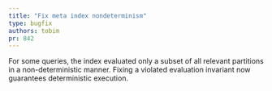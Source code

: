 ```yaml
---
title: "Fix meta index nondeterminism"
type: bugfix
authors: tobim
pr: 842
---
```


For some queries, the index evaluated only a subset of all relevant partitions
in a non-deterministic manner. Fixing a violated evaluation invariant now
guarantees deterministic execution.
